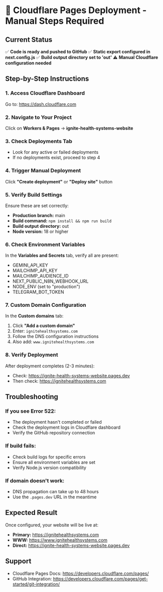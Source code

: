 # 🚀 Cloudflare Pages Deployment - Manual Steps Required

## Current Status
✅ **Code is ready and pushed to GitHub**
✅ **Static export configured in next.config.js**
✅ **Build output directory set to 'out'**
⚠️ **Manual Cloudflare configuration needed**

## Step-by-Step Instructions

### 1. Access Cloudflare Dashboard
Go to: https://dash.cloudflare.com

### 2. Navigate to Your Project
Click on **Workers & Pages** → **ignite-health-systems-website**

### 3. Check Deployments Tab
- Look for any active or failed deployments
- If no deployments exist, proceed to step 4

### 4. Trigger Manual Deployment
Click **"Create deployment"** or **"Deploy site"** button

### 5. Verify Build Settings
Ensure these are set correctly:
- **Production branch:** main
- **Build command:** `npm install && npm run build`
- **Build output directory:** out
- **Node version:** 18 or higher

### 6. Check Environment Variables
In the **Variables and Secrets** tab, verify all are present:
- GEMINI_API_KEY
- MAILCHIMP_API_KEY
- MAILCHIMP_AUDIENCE_ID
- NEXT_PUBLIC_N8N_WEBHOOK_URL
- NODE_ENV (set to "production")
- TELEGRAM_BOT_TOKEN

### 7. Custom Domain Configuration
In the **Custom domains** tab:
1. Click **"Add a custom domain"**
2. Enter: `ignitehealthsystems.com`
3. Follow the DNS configuration instructions
4. Also add: `www.ignitehealthsystems.com`

### 8. Verify Deployment
After deployment completes (2-3 minutes):
- Check: https://ignite-health-systems-website.pages.dev
- Then check: https://ignitehealthsystems.com

## Troubleshooting

### If you see Error 522:
- The deployment hasn't completed or failed
- Check the deployment logs in Cloudflare dashboard
- Verify the GitHub repository connection

### If build fails:
- Check build logs for specific errors
- Ensure all environment variables are set
- Verify Node.js version compatibility

### If domain doesn't work:
- DNS propagation can take up to 48 hours
- Use the `.pages.dev` URL in the meantime

## Expected Result
Once configured, your website will be live at:
- **Primary:** https://ignitehealthsystems.com
- **WWW:** https://www.ignitehealthsystems.com
- **Direct:** https://ignite-health-systems-website.pages.dev

## Support
- Cloudflare Pages Docs: https://developers.cloudflare.com/pages/
- GitHub Integration: https://developers.cloudflare.com/pages/get-started/git-integration/